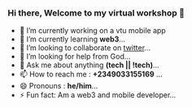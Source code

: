### Hi there, Welcome to my virtual workshop 👋

<!--
**stanleyugwu/stanleyugwu** is a ✨ _special_ ✨ repository because its `README.md` (this file) appears on your GitHub profile.
-->

- 🔭 I’m currently working on a vtu mobile app
- 🌱 I’m currently learning **web3**...
- 👯 I’m looking to collaborate on [twitter](https://twitter.com/stanleyugwu_)...
- 🤔 I’m looking for help from God...
- 💬 Ask me about anything **(tech || !tech)**...
- 📫 How to reach me : **+2349033155169** ...
- 😄 Pronouns : **he/him**...
- ⚡ Fun fact: Am a web3 and mobile developer...
